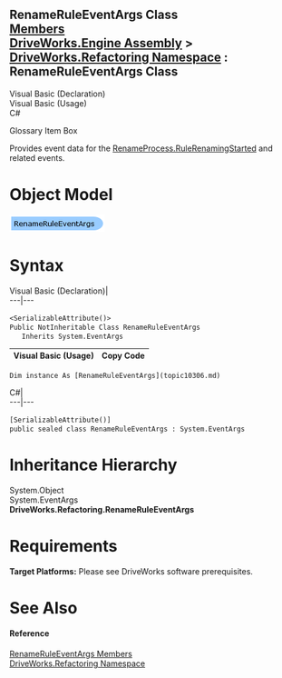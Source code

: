 RenameRuleEventArgs Class   
[Members](topic10307.md)   
[DriveWorks.Engine Assembly](topic2156.md) > [DriveWorks.Refactoring Namespace](topic10266.md) : RenameRuleEventArgs Class  
---  
  
Visual Basic (Declaration)    
Visual Basic (Usage)    
C# 

Glossary Item Box

Provides event data for the [RenameProcess.RuleRenamingStarted](topic10302.md) and related events. 

# Object Model

![](dotnetdiagramimages/image517.png)

# Syntax

Visual Basic (Declaration)|   
---|---  
      
    
    <SerializableAttribute()>
    Public NotInheritable Class RenameRuleEventArgs 
       Inherits System.EventArgs  
  
Visual Basic (Usage)| Copy Code  
---|---  
      
    
    Dim instance As [RenameRuleEventArgs](topic10306.md)  
  
C#|   
---|---  
      
    
    [SerializableAttribute()]
    public sealed class RenameRuleEventArgs : System.EventArgs   
  
# Inheritance Hierarchy

System.Object  
System.EventArgs  
**DriveWorks.Refactoring.RenameRuleEventArgs**  


# Requirements

**Target Platforms:** Please see DriveWorks software prerequisites.

# See Also

#### Reference

[RenameRuleEventArgs Members](topic10307.md)   
[DriveWorks.Refactoring Namespace](topic10266.md)


